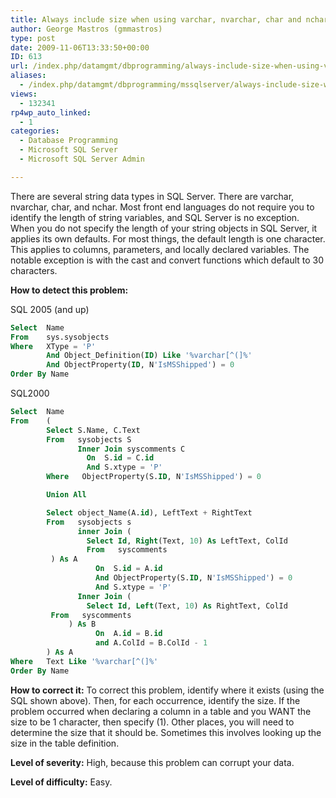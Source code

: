 ```yaml
---
title: Always include size when using varchar, nvarchar, char and nchar
author: George Mastros (gmmastros)
type: post
date: 2009-11-06T13:33:50+00:00
ID: 613
url: /index.php/datamgmt/dbprogramming/always-include-size-when-using-varchar-n/
aliases:
  - /index.php/datamgmt/dbprogramming/mssqlserver/always-include-size-when-using-varchar-n/
views:
  - 132341
rp4wp_auto_linked:
  - 1
categories:
  - Database Programming
  - Microsoft SQL Server
  - Microsoft SQL Server Admin

---
```

There are several string data types in SQL Server. There are varchar, nvarchar, char, and nchar. Most front end languages do not require you to identify the length of string variables, and SQL Server is no exception. When you do not specify the length of your string objects in SQL Server, it applies its own defaults. For most things, the default length is one character. This applies to columns, parameters, and locally declared variables. The notable exception is with the cast and convert functions which default to 30 characters.

**How to detect this problem:**

SQL 2005 (and up)

```sql
Select  Name 
From    sys.sysobjects 
Where   XType = 'P'
        And Object_Definition(ID) Like '%varchar[^(]%'
        And ObjectProperty(ID, N'IsMSShipped') = 0
Order By Name
```
SQL2000

```sql
Select  Name
From    (
        Select S.Name, C.Text
        From   sysobjects S
               Inner Join syscomments C
                 On  S.id = C.id
                 And S.xtype = 'P'
        Where   ObjectProperty(S.ID, N'IsMSShipped') = 0

        Union All

        Select object_Name(A.id), LeftText + RightText
        From   sysobjects s
               inner Join (
                 Select Id, Right(Text, 10) As LeftText, ColId
                 From   syscomments
		 ) As A
                   On  S.id = A.id
                   And ObjectProperty(S.ID, N'IsMSShipped') = 0
                   And S.xtype = 'P'
               Inner Join (
                 Select Id, Left(Text, 10) As RightText, ColId
		 From   syscomments
	         ) As B
                   On  A.id = B.id
                   and A.ColId = B.ColId - 1
        ) As A
Where   Text Like '%varchar[^(]%'
Order By Name
```
**How to correct it:** To correct this problem, identify where it exists (using the SQL shown above). Then, for each occurrence, identify the size. If the problem occurred when declaring a column in a table and you WANT the size to be 1 character, then specify (1). Other places, you will need to determine the size that it should be. Sometimes this involves looking up the size in the table definition.

**Level of severity:** High, because this problem can corrupt your data.

**Level of difficulty:** Easy.